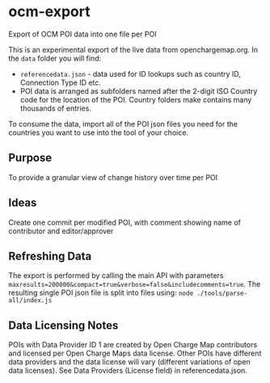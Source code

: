 # ocm-export
Export of OCM POI data into one file per POI

This is an experimental export of the live data from openchargemap.org. In the `data` folder you will find:
- `referencedata.json` - data used for ID lookups such as country ID, Connection Type ID etc.
- POI data is arranged as subfolders named after the 2-digit ISO Country code for the location of the POI. Country folders make contains many thousands of entries.

To consume the data, import all of the POI json files you need for the countries you want to use into the tool of your choice.

## Purpose
To provide a granular view of change history over time per POI

## Ideas
Create one commit per modified POI, with comment showing name of contributor and editor/approver

## Refreshing Data
The export is performed by calling the main API with parameters `maxresults=200000&compact=true&verbose=false&includecomments=true`. The resulting single POI json file is split into files using: `node ./tools/parse-all/index.js`


## Data Licensing Notes

POIs with Data Provider ID 1 are created by Open Charge Map contributors and licensed per Open Charge Maps data license. Other POIs have different data providers and the data license will vary (different variations of open data licenses). See Data Providers (License field) in referencedata.json.
